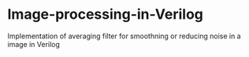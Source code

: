 # Image-processing-in-Verilog
Implementation of averaging filter for smoothning or reducing noise in a image in Verilog
